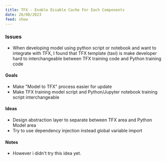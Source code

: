 ```yaml
---
title: TFX - Enable Disable Cache For Each Components
date: 26/08/2023
feed: show
---
```

### Issues
- When developing model using python script or notebook and want to integrate with TFX, I found that TFX template (taxi) is make developer hard to interchangeable between TFX training code and Python training code
#### Goals
- Make "Model to TFX" process easier for update
- Make TFX training model script and Python/Jupyter notebook training script interchangeable
#### Ideas
- Design abstraction layer to separate between TFX area and Python Model area
- Try to use dependency injection instead global variable import

#### Notes
- However i didn't try this idea yet.